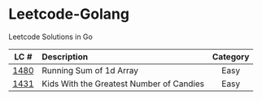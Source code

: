 # Leetcode-Golang
Leetcode Solutions in Go

|LC #|Description|Category|
|:-:|:-| :-: |
|[1480](https://leetcode.com/problems/running-sum-of-1d-array/)| Running Sum of 1d Array| Easy|
|[1431](https://leetcode.com/problems/kids-with-the-greatest-number-of-candies/)| Kids With the Greatest Number of Candies| Easy|
